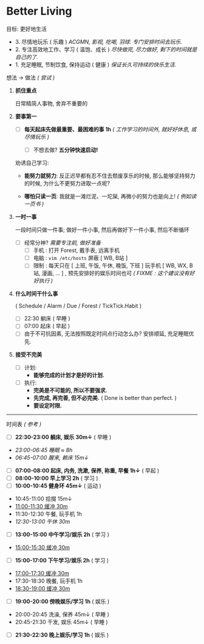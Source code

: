 # Better Living

目标: 更好地生活

- 3\. 尽情地玩乐 ( 乐趣 ) _ACGMN, 影视, 吃喝, 羽球._ _专门安排时间去玩乐._
- 2\. 专注高效地工作、学习 ( 温饱、成长 ) _尽快做完, 尽力做好, 剩下的时间就是自己的了._
- 1\. 充足睡眠, 节制饮食, 保持运动 ( 健康 ) _保证长久可持续的快乐生活._

想法 → 做法 _( 尝试 )_

1.  **抓住重点**

    日常精简人事物, 舍弃不重要的

2.  **要事第一**

    -   [ ] **每天起床先做最重要、最困难的事 1h**
        _( 工作学习的时间外, 就好好休息, 或尽情玩乐 )_

        -   [ ] 不想去做? **五分钟快速启动!**

    劝诱自己学习:

    -   **能努力就努力**: 反正迟早都有忍不住去颓废享乐的时候, 那么能够坚持努力的时候, 为什么不更努力进取一点呢?

    -   **哪怕只读一页**: 我就是一滩烂泥、一坨屎, 再微小的努力也是向上! _( 例如读一页书 )_

3.  **一时一事**

    一段时间只做一件事; 做好一件小事, 然后再做好下一件小事, 然后不断循环

    -   [ ] 经常分神? _需要专注前, 做好准备_
        -   [ ] 手机 : 打开 Forest, 戴手表, 远离手机
        -   [ ] 电脑 : `vim /etc/hosts` 屏蔽 [ WB, B站 ]
        -   [ ] 限制 : 每天只在 [ 上班, 午饭, 午休, 晚饭, 下班 ] 玩手机
            [ WB, WX, B站, 漫画, … ] , 预先安排好的娱乐时间也可
            _( FIXME : 这个建议没有好好执行 )_

4.  **什么时间干什么事**

    ( Schedule / Alarm / Due / <!-- BlockyTime / --> Forest / TickTick.Habit )

    - [ ] 22:30 躺床 ( 早睡 )
    - [ ] 07:00 起床 ( 早起 )
    - [ ] 由于不可抗因素, 无法按照既定时间点行动怎么办? 安排顺延, 充足睡眠优先.

5.  **接受不完美**

    - [ ] 计划:
        - **能够完成的计划才是好的计划.**
    - [ ] 执行:
        - **完美是不可能的, 所以不要强求.**
        - **先完成, 再完善, 但不必完美.**
            ( Done is better than perfect. )
        - **要设定时限.**

---

时间表 _( 参考 )_

- [ ] **22:30-23:00 躺床, 娱乐 30m↓** ( 早睡 )
- _23:00-06:45 睡眠 ≈ 8h_
- _06:45-07:00 醒来, 赖床 15m↓_
- [ ] **07:00-08:00 起床, 内务, 洗漱, 保养, 称重, 早餐 1h↓** ( 早起 )
- [ ] **08:00-10:00 早上学习 2h** ( 学习 )
- [ ] **10:00-10:45 健身环 45m↓** ( 运动 )
- 10:45-11:00 拾掇 15m↓
- <u>11:00-11:30 缓冲 30m</u>
- 11:30-12:30 午餐, 玩手机 1h
- _12:30-13:00 午休 30m_
- [ ] **13:00-15:00 中午学习/娱乐 2h** ( 学习 )
- <u>15:00-15:30 缓冲 30m</u>
- [ ] **15:00-17:00 下午学习/娱乐 2h** ( 学习 )
- <u>17:00-17:30 缓冲 30m</u>
- 17:30-18:30 晚餐, 玩手机 1h
- <u>18:30-19:00 缓冲 30m</u>
- [ ] **19:00-20:00 傍晚娱乐/学习 1h** ( 娱乐 )
- 20:00-20:45 洗澡, 保养 45m↓ ( 早睡 )
- 20:45-21:30 干发, 娱乐 45m↓ ( 早睡 )
- [ ] **21:30-22:30 晚上娱乐/学习 1h** ( 娱乐 )

<!--

- [ ] **22:30-23:00 躺床, 娱乐 30m↓** ( 早睡 )
- _23:00-06:45 睡眠 ≈ 8h_
- _06:45-07:00 醒来, 赖床 15m↓_
- [ ] **07:00-07:30 起床, 内务, 洗漱, 保养, 称重 30m↓** ( 早起 )
- [ ] **07:30-09:30 早上学习 2h** ( 学习 )
- [ ] **09:30-10:15 健身环 45m↓** ( 运动 )
- [ ] 10:15-10:30 拾掇 15m↓
- 10:00-10:30 上班, 播客, 杂务 30m ( 运动 )
- <u>10:30-12:00 工作 1.5h</u>
- 12:00-12:30 午餐, 玩手机 30m
- [ ] **12:30-13:30 工作/学习/娱乐 1h** ( 工作? )
- _13:30-14:00 午休 30m_
- <u>14:00-19:00 工作 5h</u>
- 19:00-19:30 晚餐, 玩手机 30m
- [ ] 19:30-20:00 下班, 播客, 杂务 30m ( 运动 )
- 20:00-20:45 洗澡, 保养 45m↓ ( 早睡 )
- 20:45-21:15 干发, 娱乐 30m↓ ( 早睡 )
- **21:15-22:30 学习/娱乐? 1h 15m** ( 娱乐? )

-->
